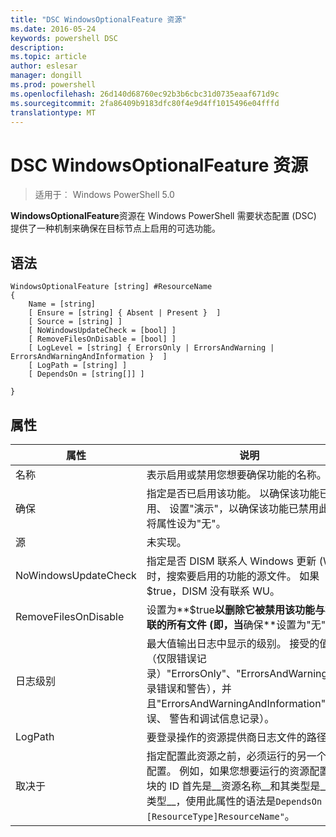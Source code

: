 ```yaml
---
title: "DSC WindowsOptionalFeature 资源"
ms.date: 2016-05-24
keywords: powershell DSC
description: 
ms.topic: article
author: eslesar
manager: dongill
ms.prod: powershell
ms.openlocfilehash: 26d140d68760ec92b3b6cbc31d0735eaaf671d9c
ms.sourcegitcommit: 2fa86409b9183dfc80f4e9d4ff1015496e04fffd
translationtype: MT
---
```

# DSC WindowsOptionalFeature 资源

> 适用于︰ Windows PowerShell 5.0

**WindowsOptionalFeature**资源在 Windows PowerShell 需要状态配置 (DSC) 提供了一种机制来确保在目标节点上启用的可选功能。

## 语法

```
WindowsOptionalFeature [string] #ResourceName
{
    Name = [string]
    [ Ensure = [string] { Absent | Present }  ]
    [ Source = [string] ]
    [ NoWindowsUpdateCheck = [bool] ]
    [ RemoveFilesOnDisable = [bool] ]
    [ LogLevel = [string] { ErrorsOnly | ErrorsAndWarning | ErrorsAndWarningAndInformation }  ]
    [ LogPath = [string] ]
    [ DependsOn = [string[]] ]
    
}
```

## 属性

|  属性  |  说明   | 
|---|---| 
| 名称| 表示启用或禁用您想要确保功能的名称。| 
| 确保| 指定是否已启用该功能。 以确保该功能已启用、 设置"演示"，以确保该功能已禁用此属性将属性设为"无"。|
| 源| 未实现。|
| NoWindowsUpdateCheck| 指定是否 DISM 联系人 Windows 更新 (WU) 时，搜索要启用的功能的源文件。 如果 $true，DISM 没有联系 WU。|
| RemoveFilesOnDisable| 设置为**$true**以删除它被禁用该功能与相关联的所有文件 (即，当**确保**设置为"无")。|
| 日志级别| 最大值输出日志中显示的级别。 接受的值为: （仅限错误记录）"ErrorsOnly"、"ErrorsAndWarning"（记录错误和警告），并且"ErrorsAndWarningAndInformation"（错误、 警告和调试信息记录）。|
| LogPath| 要登录操作的资源提供商日志文件的路径。| 
| 取决于| 指定配置此资源之前，必须运行的另一个资源配置。 例如，如果您想要运行的资源配置脚本块的 ID 首先是__资源名称__和其类型是__资源类型__，使用此属性的语法是`DependsOn = "[ResourceType]ResourceName"`。| 
 



